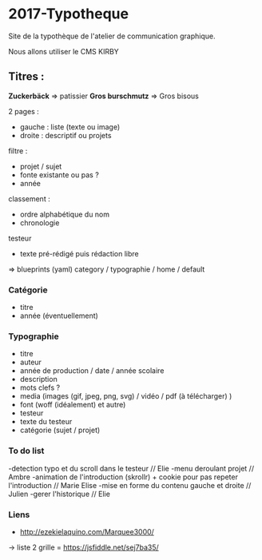 # 2017-Typotheque

Site de la typothèque de l'atelier de communication graphique.

Nous allons utiliser le CMS KIRBY

## Titres :

**Zuckerbäck** => patissier
**Gros burschmutz** => Gros bisous 


2 pages :
- gauche : liste (texte ou image)
- droite : descriptif ou projets

filtre :
- projet / sujet
- fonte existante ou pas ? 
- année

classement :
- ordre alphabétique du nom
- chronologie

testeur
- texte pré-rédigé puis rédaction libre

=> blueprints (yaml)
category / typographie / home / default

### Catégorie

- titre
- année (éventuellement)

### Typographie

- titre
- auteur
- année de production / date / année scolaire
- description
- mots clefs ?
- media (images (gif, jpeg, png, svg) / vidéo / pdf (à télécharger) )
- font (woff (idéalement) et autre)
- testeur
- texte du testeur
- catégorie (sujet / projet)


### To do list 

-detection typo et du scroll dans le testeur // Elie
-menu deroulant projet // Ambre
-animation de l'introduction (skrollr) + cookie pour pas repeter l'introduction // Marie Elise
-mise en forme du contenu gauche et droite // Julien
-gerer l'historique // Elie

### Liens

- http://ezekielaquino.com/Marquee3000/


-> liste 2 grille = https://jsfiddle.net/sej7ba35/
